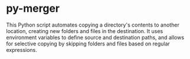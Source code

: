 # py-merger
This Python script automates copying a directory's contents to another location, creating new folders and files in the destination. It uses environment variables to define source and destination paths, and allows for selective copying by skipping folders and files based on regular expressions. 
